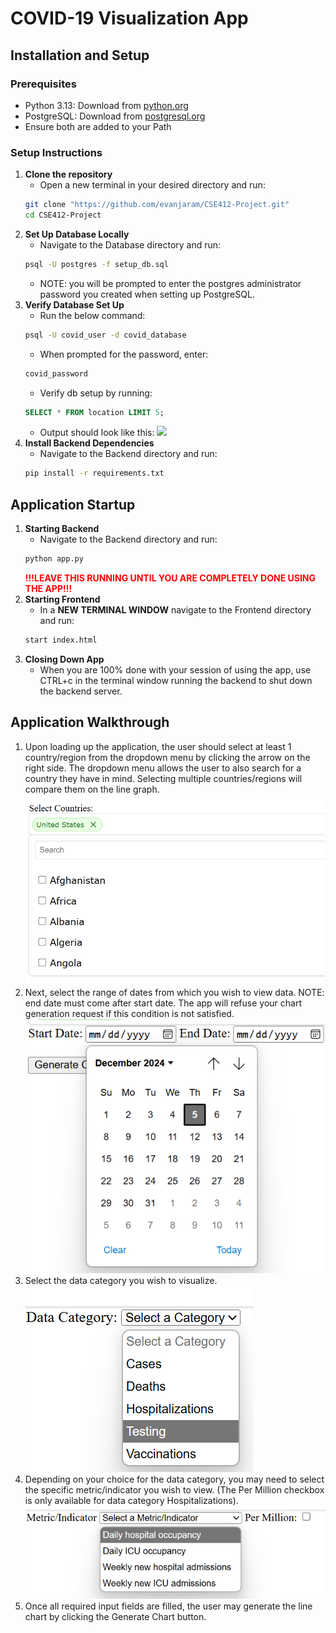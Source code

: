 # COVID-19 Visualization App

## Installation and Setup

### Prerequisites
- Python 3.13: Download from [python.org](https://www.python.org/downloads/)
- PostgreSQL: Download from [postgresql.org](https://www.postgresql.org/download/)
- Ensure both are added to your Path

### Setup Instructions
1. **Clone the repository**
    - Open a new terminal in your desired directory and run:
   ```bash
   git clone "https://github.com/evanjaram/CSE412-Project.git"
   cd CSE412-Project
   ```
2. **Set Up Database Locally**
    - Navigate to the Database directory and run:
    ```bash
    psql -U postgres -f setup_db.sql
    ```
    - NOTE: you will be prompted to enter the postgres administrator password you created when setting up PostgreSQL.
3. **Verify Database Set Up**
    - Run the below command:
    ```bash
    psql -U covid_user -d covid_database
    ```
    - When prompted for the password, enter:
    ```bash
    covid_password
    ```
    - Verify db setup by running:
    ```SQL
    SELECT * FROM location LIMIT 5;
    ```
    - Output should look like this:
    ![](image.png)
4. **Install Backend Dependencies**
    - Navigate to the Backend directory and run:
    ```bash
    pip install -r requirements.txt
    ```

## Application Startup

1. **Starting Backend**
    - Navigate to the Backend directory and run:
    ```bash
    python app.py
    ```
    **<span style="color:red">!!!LEAVE THIS RUNNING UNTIL YOU ARE COMPLETELY DONE USING THE APP!!!</span>**
2. **Starting Frontend**
    - In a **NEW TERMINAL WINDOW** navigate to the Frontend directory and run:
    ```bash
    start index.html
    ```
3. **Closing Down App**
    - When you are 100% done with your session of using the app, use CTRL+c in the terminal window running the backend to shut down the backend server.

## Application Walkthrough
1. Upon loading up the application, the user should select at least 1 country/region from the dropdown menu by clicking the arrow on the right side. The dropdown menu allows the user to also search for a country they have in mind. Selecting multiple countries/regions will compare them on the line graph.  
![alt text](Images/select-countries.png)
2. Next, select the range of dates from which you wish to view data. NOTE: end date must come after start date. The app will refuse your chart generation request if this condition is not satisfied.  
![alt text](Images/select-dates.png)
3. Select the data category you wish to visualize.  
![alt text](Images/select-category.png)
4. Depending on your choice for the data category, you may need to select the specific metric/indicator you wish to view. (The Per Million checkbox is only available for data category Hospitalizations).  
![alt text](Images/select-metric.png)
5. Once all required input fields are filled, the user may generate the line chart by clicking the Generate Chart button.
